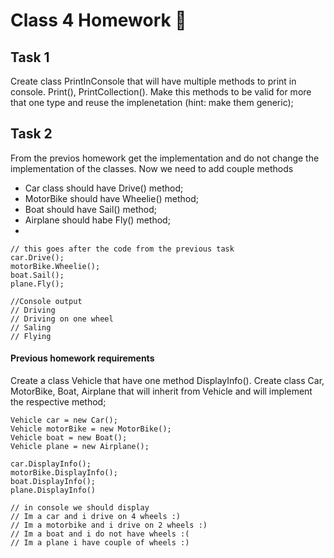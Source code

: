 # Class 4 Homework 📒
## Task 1

Create class PrintInConsole that will have multiple methods to print in console. Print(), PrintCollection().
Make this methods to be valid for more that one type and reuse the implenetation (hint: make them generic);

## Task 2
From the previos homework get the implementation and do not change the implementation of the classes.
Now we need to add couple methods
* Car class should have Drive() method;
* MotorBike should have Wheelie() method;
* Boat should have Sail() method;
* Airplane should habe Fly() method;
* 
```
// this goes after the code from the previous task
car.Drive();
motorBike.Wheelie();
boat.Sail();
plane.Fly();

//Console output
// Driving
// Driving on one wheel
// Saling
// Flying
```

#### Previous homework requirements
Create a class Vehicle that have one method DisplayInfo(). Create class Car, MotorBike, Boat, Airplane that will inherit from Vehicle and will implement the respective method;

```
Vehicle car = new Car();
Vehicle motorBike = new MotorBike();
Vehicle boat = new Boat();
Vehicle plane = new Airplane();

car.DisplayInfo();
motorBike.DisplayInfo();
boat.DisplayInfo();
plane.DisplayInfo()

// in console we should display
// Im a car and i drive on 4 wheels :)
// Im a motorbike and i drive on 2 wheels :)
// Im a boat and i do not have wheels :(
// Im a plane i have couple of wheels :)
```
